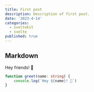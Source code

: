 ```yaml
---
title: First post
description: Description of first post.
date: '2023-4-14'
categories:
  - sveltekit
  - svelte
published: true
---
```


## Markdown

Hey friends! 👋

```ts
function greet(name: string) {
	console.log(`Hey ${name}! 👋`)
}
```